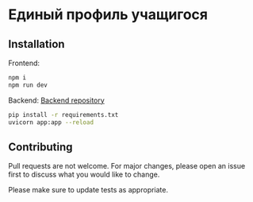 # Единый профиль учащигося

## Installation

Frontend:

```bash
npm i
npm run dev
```
Backend:
[Backend repository](https://github.com/Bebdyshev/usp-backend)
```bash
pip install -r requirements.txt
uvicorn app:app --reload
```

## Contributing

Pull requests are not welcome. For major changes, please open an issue first
to discuss what you would like to change.

Please make sure to update tests as appropriate.
